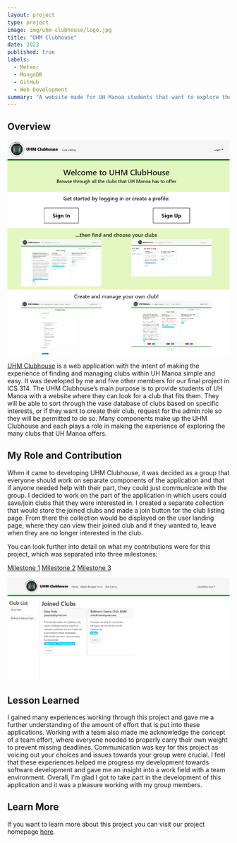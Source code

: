```yaml
---
layout: project
type: project
image: img/uhm-clubhouse/logo.jpg
title: "UHM Clubhouse"
date: 2023
published: true
labels:
  - Meteor
  - MongoDB
  - GitHub
  - Web Development
summary: "A website made for UH Manoa students that want to explore the clubs that UHM has to offer."
---
```


## Overview


<p align="center">
  <img width="700px" src="../img/uhm-clubhouse/m3-landingpage.png">
</p>

[UHM Clubhouse](https://uhm-clubhouse.xyz/) is a web application with the intent of making the experience of finding and managing clubs within UH Manoa simple and easy. It was developed by me and five other members for our final project in ICS 314. The UHM Clubhouse’s main purpose is to provide students of UH Manoa with a website where they can look for a club that fits them. They will be able to sort through the vase database of clubs based on specific interests, or if they want to create their club, request for the admin role so they will be permitted to do so. Many components make up the UHM Clubhouse and each plays a role in making the experience of exploring the many clubs that UH Manoa offers.

## My Role and Contribution

When it came to developing UHM Clubhouse, it was decided as a group that everyone should work on separate components of the application and that if anyone needed help with their part, they could just communicate with the group. I decided to work on the part of the application in which users could save/join clubs that they were interested in. I created a separate collection that would store the joined clubs and made a join button for the club listing page. From there the collection would be displayed on the user landing page, where they can view their joined club and if they wanted to, leave when they are no longer interested in the club.

You can look further into detail on what my contributions were for this project, which was separated into three milestones:


[Milestone 1](https://github.com/orgs/uhm-clubhouse/projects/2)
[Milestone 2](https://github.com/orgs/uhm-clubhouse/projects/5)
[Milestone 3](https://github.com/orgs/uhm-clubhouse/projects/6)


<p align="center">
  <img width="700px" src="../img/uhm-clubhouse/m3-userhomepage.png">
</p>

## Lesson Learned

I gained many experiences working through this project and gave me a further understanding of the amount of effort that is put into these applications. Working with a team also made me acknowledge the concept of a team effort, where everyone needed to properly carry their own weight to prevent missing deadlines. Communication was key for this project as voicing out your choices and issues towards your group were crucial. I feel that these experiences helped me progress my development towards software development and gave me an insight into a work field with a team environment. Overall, I’m glad I got to take part in the development of this application and it was a pleasure working with my group members.

## Learn More

If you want to learn more about this project you can visit our project homepage [here](https://uhm-clubhouse.github.io/).
